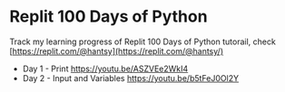 # Replit 100 Days of Python

Track my learning progress of Replit 100 Days of Python tutorail, check [https://replit.com/@hantsy](https://replit.com/@hantsy/)

* Day 1 - Print  https://youtu.be/ASZVEe2WkI4
* Day 2 - Input and Variables https://youtu.be/b5tFeJ0Ol2Y
